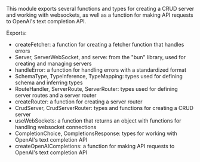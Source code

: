 This module exports several functions and types for creating a CRUD server and working with websockets, as well as a function for making API requests to OpenAI's text completion API. 

Exports:
- createFetcher: a function for creating a fetcher function that handles errors
- Server, ServerWebSocket, and serve: from the "bun" library, used for creating and managing servers
- handleError: a function for handling errors with a standardized format
- SchemaType, TypeInference, TypeMapping: types used for defining schema and inferring types
- RouteHandler, ServerRoute, ServerRouter: types used for defining server routes and a server router
- createRouter: a function for creating a server router
- CrudServer, CrudServerRouter: types and functions for creating a CRUD server
- useWebSockets: a function that returns an object with functions for handling websocket connections
- CompletionChoice, CompletionsResponse: types for working with OpenAI's text completion API
- createOpenAICompletions: a function for making API requests to OpenAI's text completion API